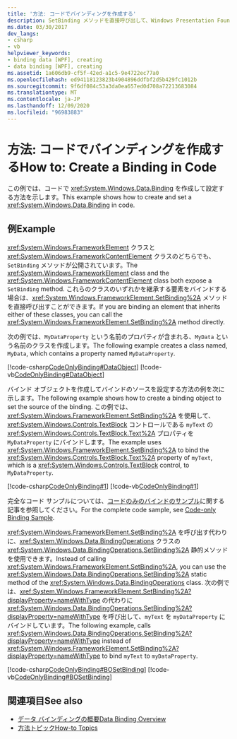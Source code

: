 ```yaml
---
title: '方法: コードでバインディングを作成する'
description: SetBinding メソッドを直接呼び出して、Windows Presentation Foundation アプリケーションのコードでバインディングを作成する方法について説明します。
ms.date: 03/30/2017
dev_langs:
- csharp
- vb
helpviewer_keywords:
- binding data [WPF], creating
- data binding [WPF], creating
ms.assetid: 1a606db9-cf5f-42ed-a1c5-9e4722ec77a0
ms.openlocfilehash: ed94118123823b4904896ddfbf2d5b429fc1012b
ms.sourcegitcommit: 9f6df084c53a3da0ea657ed0d708a72213683084
ms.translationtype: MT
ms.contentlocale: ja-JP
ms.lasthandoff: 12/09/2020
ms.locfileid: "96983883"
---
```

# <a name="how-to-create-a-binding-in-code"></a><span data-ttu-id="8a05b-103">方法: コードでバインディングを作成する</span><span class="sxs-lookup"><span data-stu-id="8a05b-103">How to: Create a Binding in Code</span></span>

<span data-ttu-id="8a05b-104">この例では、コードで <xref:System.Windows.Data.Binding> を作成して設定する方法を示します。</span><span class="sxs-lookup"><span data-stu-id="8a05b-104">This example shows how to create and set a <xref:System.Windows.Data.Binding> in code.</span></span>  
  
## <a name="example"></a><span data-ttu-id="8a05b-105">例</span><span class="sxs-lookup"><span data-stu-id="8a05b-105">Example</span></span>  

 <span data-ttu-id="8a05b-106"><xref:System.Windows.FrameworkElement> クラスと <xref:System.Windows.FrameworkContentElement> クラスのどちらでも、`SetBinding` メソッドが公開されています。</span><span class="sxs-lookup"><span data-stu-id="8a05b-106">The <xref:System.Windows.FrameworkElement> class and the <xref:System.Windows.FrameworkContentElement> class both expose a `SetBinding` method.</span></span> <span data-ttu-id="8a05b-107">これらのクラスのいずれかを継承する要素をバインドする場合は、<xref:System.Windows.FrameworkElement.SetBinding%2A> メソッドを直接呼び出すことができます。</span><span class="sxs-lookup"><span data-stu-id="8a05b-107">If you are binding an element that inherits either of these classes, you can call the <xref:System.Windows.FrameworkElement.SetBinding%2A> method directly.</span></span>  
  
 <span data-ttu-id="8a05b-108">次の例では、`MyDataProperty` という名前のプロパティが含まれる、`MyData` という名前のクラスを作成します。</span><span class="sxs-lookup"><span data-stu-id="8a05b-108">The following example creates a class named, `MyData`, which contains a property named `MyDataProperty`.</span></span>  
  
 [!code-csharp[CodeOnlyBinding#DataObject](~/samples/snippets/csharp/VS_Snippets_Wpf/CodeOnlyBinding/CSharp/MyData.cs#dataobject)]
 [!code-vb[CodeOnlyBinding#DataObject](~/samples/snippets/visualbasic/VS_Snippets_Wpf/CodeOnlyBinding/VisualBasic/MyData.vb#dataobject)]  
  
 <span data-ttu-id="8a05b-109">バインド オブジェクトを作成してバインドのソースを設定する方法の例を次に示します。</span><span class="sxs-lookup"><span data-stu-id="8a05b-109">The following example shows how to create a binding object to set the source of the binding.</span></span>  <span data-ttu-id="8a05b-110">この例では、<xref:System.Windows.FrameworkElement.SetBinding%2A> を使用して、<xref:System.Windows.Controls.TextBlock> コントロールである `myText` の <xref:System.Windows.Controls.TextBlock.Text%2A> プロパティを `MyDataProperty` にバインドします。</span><span class="sxs-lookup"><span data-stu-id="8a05b-110">The example uses <xref:System.Windows.FrameworkElement.SetBinding%2A> to bind the <xref:System.Windows.Controls.TextBlock.Text%2A> property of `myText`, which is a <xref:System.Windows.Controls.TextBlock> control, to `MyDataProperty`.</span></span>  
  
 [!code-csharp[CodeOnlyBinding#1](~/samples/snippets/csharp/VS_Snippets_Wpf/CodeOnlyBinding/CSharp/binding.cs#1)]
 [!code-vb[CodeOnlyBinding#1](~/samples/snippets/visualbasic/VS_Snippets_Wpf/CodeOnlyBinding/VisualBasic/App.vb#1)]  
  
 <span data-ttu-id="8a05b-111">完全なコード サンプルについては、[コードのみのバインドのサンプル](/previous-versions/dotnet/netframework-3.5/ms771500(v=vs.90))に関する記事を参照してください。</span><span class="sxs-lookup"><span data-stu-id="8a05b-111">For the complete code sample, see [Code-only Binding Sample](/previous-versions/dotnet/netframework-3.5/ms771500(v=vs.90)).</span></span>  
  
 <span data-ttu-id="8a05b-112"><xref:System.Windows.FrameworkElement.SetBinding%2A> を呼び出す代わりに、<xref:System.Windows.Data.BindingOperations> クラスの <xref:System.Windows.Data.BindingOperations.SetBinding%2A> 静的メソッドを使用できます。</span><span class="sxs-lookup"><span data-stu-id="8a05b-112">Instead of calling <xref:System.Windows.FrameworkElement.SetBinding%2A>, you can use the <xref:System.Windows.Data.BindingOperations.SetBinding%2A> static method of the <xref:System.Windows.Data.BindingOperations> class.</span></span> <span data-ttu-id="8a05b-113">次の例では、<xref:System.Windows.FrameworkElement.SetBinding%2A?displayProperty=nameWithType> の代わりに <xref:System.Windows.Data.BindingOperations.SetBinding%2A?displayProperty=nameWithType> を呼び出して、`myText` を `myDataProperty` にバインドしています。</span><span class="sxs-lookup"><span data-stu-id="8a05b-113">The following example, calls <xref:System.Windows.Data.BindingOperations.SetBinding%2A?displayProperty=nameWithType> instead of <xref:System.Windows.FrameworkElement.SetBinding%2A?displayProperty=nameWithType> to bind `myText` to `myDataProperty`.</span></span>  
  
 [!code-csharp[CodeOnlyBinding#BOSetBinding](~/samples/snippets/csharp/VS_Snippets_Wpf/CodeOnlyBinding/CSharp/binding.cs#bosetbinding)]
 [!code-vb[CodeOnlyBinding#BOSetBinding](~/samples/snippets/visualbasic/VS_Snippets_Wpf/CodeOnlyBinding/VisualBasic/App.vb#bosetbinding)]  
  
## <a name="see-also"></a><span data-ttu-id="8a05b-114">関連項目</span><span class="sxs-lookup"><span data-stu-id="8a05b-114">See also</span></span>

- [<span data-ttu-id="8a05b-115">データ バインディングの概要</span><span class="sxs-lookup"><span data-stu-id="8a05b-115">Data Binding Overview</span></span>](/dotnet/desktop-wpf/data/data-binding-overview)
- [<span data-ttu-id="8a05b-116">方法トピック</span><span class="sxs-lookup"><span data-stu-id="8a05b-116">How-to Topics</span></span>](data-binding-how-to-topics.md)
